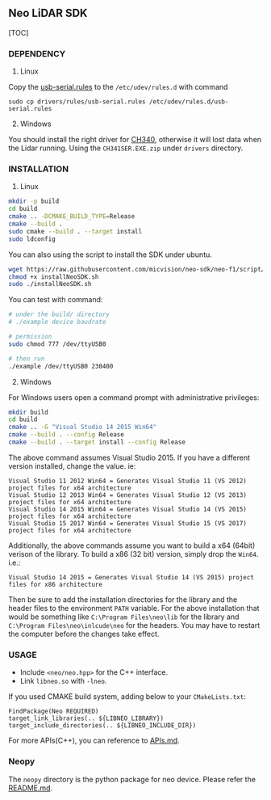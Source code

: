 Neo LiDAR SDK
---
[TOC]

### DEPENDENCY

1. Linux

Copy the [usb-serial.rules](drivers/rules/usb-serial.rules) to the `/etc/udev/rules.d` with command
```shell
sudo cp drivers/rules/usb-serial.rules /etc/udev/rules.d/usb-serial.rules
```

2. Windows

You should install the right driver for [CH340](http://www.wch.cn/product/CH340.html), otherwise it will lost data when the Lidar running. Using the `CH341SER.EXE.zip` under `drivers` directory.

### INSTALLATION

1. Linux

```bash
mkdir -p build
cd build
cmake .. -DCMAKE_BUILD_TYPE=Release
cmake --build .
sudo cmake --build . --target install
sudo ldconfig
```

You can also using the script to install the SDK under ubuntu.

```bash
wget https://raw.githubusercontent.com/micvision/neo-sdk/neo-f1/script/installNeoSDK.sh
chmod +x installNeoSDK.sh
sudo ./installNeoSDK.sh
```

You can test with command:
```bash
# under the build/ directory
# ./example device baudrate

# permission
sudo chmod 777 /dev/ttyUSB0

# then run
./example /dev/ttyUSB0 230400
```

2. Windows

For Windows users open a command prompt with administrative privileges:

```bash
mkdir build
cd build
cmake .. -G "Visual Studio 14 2015 Win64"
cmake --build . --config Release
cmake --build . --target install --config Release
```

The above command assumes Visual Studio 2015. If you have a different version installed, change the value. ie:

    Visual Studio 11 2012 Win64 = Generates Visual Studio 11 (VS 2012) project files for x64 architecture
    Visual Studio 12 2013 Win64 = Generates Visual Studio 12 (VS 2013) project files for x64 architecture
    Visual Studio 14 2015 Win64 = Generates Visual Studio 14 (VS 2015) project files for x64 architecture
    Visual Studio 15 2017 Win64 = Generates Visual Studio 15 (VS 2017) project files for x64 architecture

Additionally, the above commands assume you want to build a x64 (64bit) verison of the library. To build a x86 (32 bit) version, simply drop the `Win64`. i.e.:

    Visual Studio 14 2015 = Generates Visual Studio 14 (VS 2015) project files for x86 architecture


Then be sure to add the installation directories for the library and the header files to the environment `PATH` variable. For the above installation that would be something like `C:\Program Files\neo\lib` for the library and `C:\Program Files\neo\inlcude\neo` for the headers. You may have to restart the computer before the changes take effect.

### USAGE

- Include `<neo/neo.hpp>` for the C++ interface.
- Link `libneo.so` with `-lneo`.

If you used CMAKE build system, adding below to your `CMakeLists.txt`:

    FindPackage(Neo REQUIRED)
    target_link_libraries(.. ${LIBNEO_LIBRARY})
    target_include_directories(.. ${LIBNEO_INCLUDE_DIR})
    
For more APIs(C++), you can reference to [APIs.md](APIs.md).

### Neopy

The `neopy` directory is the python package for neo device. Please refer the [README.md](numpy/README.md).

